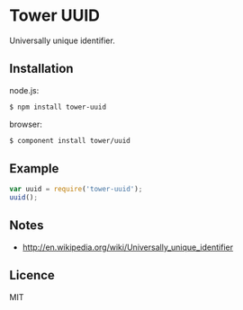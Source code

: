 # Tower UUID

Universally unique identifier.

## Installation

node.js:

```bash
$ npm install tower-uuid
```

browser:

```bash
$ component install tower/uuid
```

## Example

```js
var uuid = require('tower-uuid');
uuid();
```

## Notes

- http://en.wikipedia.org/wiki/Universally_unique_identifier

## Licence

MIT